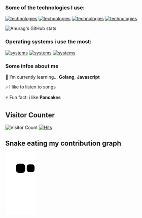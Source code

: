 ### Some of the technologies I use:
[![technologies](https://img.shields.io/badge/JavaScript-F7DF1E?style=for-the-badge&logo=javascript&logoColor=black)](https://www.javascript.com/) [![technologies](https://img.shields.io/badge/Python-3776AB?style=for-the-badge&logo=python&logoColor=white)](https://www.python.org/) [![technologies](https://img.shields.io/badge/HTML5-E34F26?style=for-the-badge&logo=html5&logoColor=white)](https://developer.mozilla.org/pt-BR/docs/Web/HTML) [![technologies](https://img.shields.io/badge/CSS3-1572B6?style=for-the-badge&logo=css3&logoColor=white)](https://developer.mozilla.org/pt-BR/docs/Web/CSS)

![Anurag's GitHub stats](https://github-readme-stats.vercel.app/api?username=bluewrld&show_icons=true&theme=outrun)

### Operating systems i use the most:

[![systems](https://img.shields.io/badge/Windows-0078D6?style=for-the-badge&logo=windows&logoColor=white)]() [![systems](https://img.shields.io/badge/Ubuntu-E95420?style=for-the-badge&logo=ubuntu&logoColor=white)]() [![systems](https://img.shields.io/badge/Android-3DDC84?style=for-the-badge&logo=android&logoColor=white)]()


### Some infos about me

📘  I’m currently learning... **Golang**, **Javascript**

🎶 I like to listen to songs

⚡ Fun fact: i like **Pancakes**


## Visitor Counter

![Visitor Count](https://profile-counter.glitch.me/{bluewrld}/count.svg)
[![Hits](https://hits.seeyoufarm.com/api/count/incr/badge.svg?url=https%3A%2F%2Fgithub.com%2Fbluewrld%2Fhit-counter&count_bg=%2379C83D&title_bg=%23555555&icon=&icon_color=%23E7E7E7&title=hits&edge_flat=false)](https://hits.seeyoufarm.com)

## Snake eating my contribution graph
![snake gif](https://github.com/bluewrld/bluewrld/blob/output/github-contribution-grid-snake.svg)
